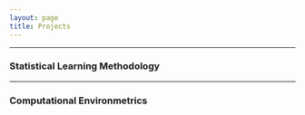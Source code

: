```yaml
---
layout: page
title: Projects
---
```


---

### Statistical Learning Methodology


---

### Computational Environmetrics


